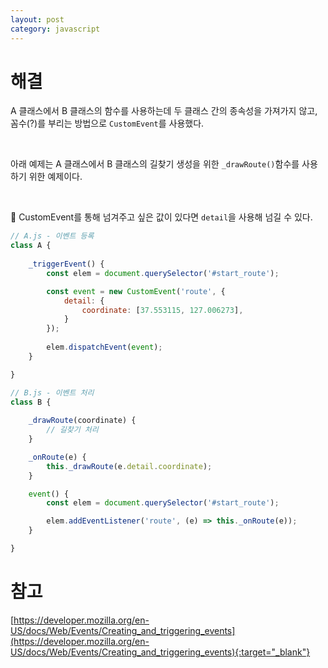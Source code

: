 ```yaml
---
layout: post
category: javascript 
---
```


# 해결

A 클래스에서 B 클래스의 함수를 사용하는데 두 클래스 간의 종속성을 가져가지 않고, 꼼수(?)를 부리는 방법으로 `CustomEvent`를 사용했다. 

<br>

아래 예제는 A 클래스에서 B 클래스의 길찾기 생성을 위한 `_drawRoute()`함수를 사용하기 위한 예제이다.

<br>

🌟 CustomEvent를 통해 넘겨주고 싶은 값이 있다면 `detail`을 사용해 넘길 수 있다.  

```javascript
// A.js - 이벤트 등록
class A {
    
    _triggerEvent() {
        const elem = document.querySelector('#start_route');

        const event = new CustomEvent('route', {
            detail: {
                coordinate: [37.553115, 127.006273],  
            }
        });
        
        elem.dispatchEvent(event);
    }

}
```


```javascript
// B.js - 이벤트 처리
class B {
    
    _drawRoute(coordinate) {
        // 길찾기 처리
    }

    _onRoute(e) {
        this._drawRoute(e.detail.coordinate);
    }

    event() {
        const elem = document.querySelector('#start_route');

        elem.addEventListener('route', (e) => this._onRoute(e));
    }

}
```

# 참고

[https://developer.mozilla.org/en-US/docs/Web/Events/Creating_and_triggering_events](https://developer.mozilla.org/en-US/docs/Web/Events/Creating_and_triggering_events){:target="_blank"}

